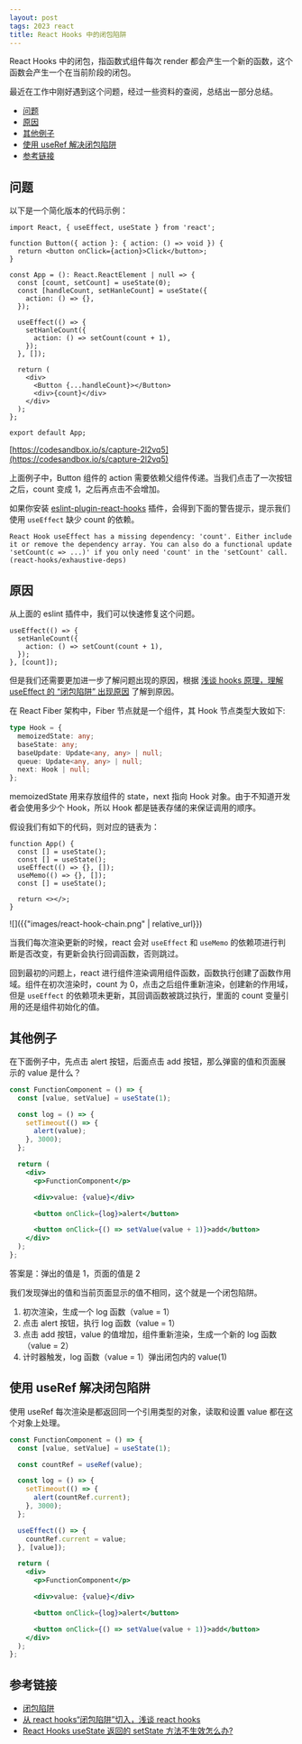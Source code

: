 ```yaml
---
layout: post
tags: 2023 react
title: React Hooks 中的闭包陷阱
---
```


React Hooks 中的闭包，指函数式组件每次 render 都会产生一个新的函数，这个函数会产生一个在当前阶段的闭包。

最近在工作中刚好遇到这个问题，经过一些资料的查阅，总结出一部分总结。

<!-- vim-markdown-toc GFM -->

- [问题](#问题)
- [原因](#原因)
- [其他例子](#其他例子)
- [使用 useRef 解决闭包陷阱](#使用-useref-解决闭包陷阱)
- [参考链接](#参考链接)

<!-- vim-markdown-toc -->

## 问题

以下是一个简化版本的代码示例：

```tsx
import React, { useEffect, useState } from 'react';

function Button({ action }: { action: () => void }) {
  return <button onClick={action}>Click</button>;
}

const App = (): React.ReactElement | null => {
  const [count, setCount] = useState(0);
  const [handleCount, setHanleCount] = useState({
    action: () => {},
  });

  useEffect(() => {
    setHanleCount({
      action: () => setCount(count + 1),
    });
  }, []);

  return (
    <div>
      <Button {...handleCount}></Button>
      <div>{count}</div>
    </div>
  );
};

export default App;
```

[https://codesandbox.io/s/capture-2l2vq5](https://codesandbox.io/s/capture-2l2vq5)

上面例子中，Button 组件的 action 需要依赖父组件传递。当我们点击了一次按钮之后，count 变成 1，之后再点击不会增加。

如果你安装 [eslint-plugin-react-hooks](https://www.npmjs.com/package/eslint-plugin-react-hooks) 插件，会得到下面的警告提示，提示我们使用 `useEffect` 缺少 count 的依赖。

`React Hook useEffect has a missing dependency: 'count'. Either include it or remove the dependency array. You can also do a functional update 'setCount(c => ...)' if you only need 'count' in the 'setCount' call. (react-hooks/exhaustive-deps)`

## 原因

从上面的 eslint 插件中，我们可以快速修复这个问题。

```tsx
useEffect(() => {
  setHanleCount({
    action: () => setCount(count + 1),
  });
}, [count]);
```

但是我们还需要更加进一步了解问题出现的原因，根据 [浅谈 hooks 原理，理解 useEffect 的 “闭包陷阱” 出现原因](https://juejin.cn/post/6844904193044512782#heading-1) 了解到原因。

在 React Fiber 架构中，Fiber 节点就是一个组件，其 Hook 节点类型大致如下:

```ts
type Hook = {
  memoizedState: any;
  baseState: any;
  baseUpdate: Update<any, any> | null;
  queue: Update<any, any> | null;
  next: Hook | null;
};
```

memoizedState 用来存放组件的 state，next 指向 Hook 对象。由于不知道开发者会使用多少个 Hook，所以 Hook 都是链表存储的来保证调用的顺序。

假设我们有如下的代码，则对应的链表为：

```tsx
function App() {
  const [] = useState();
  const [] = useState();
  useEffect(() => {}, []);
  useMemo(() => {}, []);
  const [] = useState();

  return <></>;
}
```

![]({{"images/react-hook-chain.png" | relative_url}})

当我们每次渲染更新的时候，react 会对 `useEffect` 和 `useMemo` 的依赖项进行判断是否改变，有更新会执行回调函数，否则跳过。

回到最初的问题上，react 进行组件渲染调用组件函数，函数执行创建了函数作用域。组件在初次渲染时，count 为 0，点击之后组件重新渲染，创建新的作用域，但是 `useEffect` 的依赖项未更新，其回调函数被跳过执行，里面的 count 变量引用的还是组件初始化的值。

## 其他例子

在下面例子中，先点击 alert 按钮，后面点击 add 按钮，那么弹窗的值和页面展示的 value 是什么？

```jsx
const FunctionComponent = () => {
  const [value, setValue] = useState(1);

  const log = () => {
    setTimeout(() => {
      alert(value);
    }, 3000);
  };

  return (
    <div>
      <p>FunctionComponent</p>

      <div>value: {value}</div>

      <button onClick={log}>alert</button>

      <button onClick={() => setValue(value + 1)}>add</button>
    </div>
  );
};
```

答案是：弹出的值是 1，页面的值是 2

我们发现弹出的值和当前页面显示的值不相同，这个就是一个闭包陷阱。

1. 初次渲染，生成一个 log 函数（value = 1）
2. 点击 alert 按钮，执行 log 函数（value = 1）
3. 点击 add 按钮，value 的值增加，组件重新渲染，生成一个新的 log 函数（value = 2）
4. 计时器触发，log 函数（value = 1）弹出闭包内的 value(1)

## 使用 useRef 解决闭包陷阱

使用 useRef 每次渲染是都返回同一个引用类型的对象，读取和设置 value 都在这个对象上处理。

```jsx
const FunctionComponent = () => {
  const [value, setValue] = useState(1);

  const countRef = useRef(value);

  const log = () => {
    setTimeout(() => {
      alert(countRef.current);
    }, 3000);
  };

  useEffect(() => {
    countRef.current = value;
  }, [value]);

  return (
    <div>
      <p>FunctionComponent</p>

      <div>value: {value}</div>

      <button onClick={log}>alert</button>

      <button onClick={() => setValue(value + 1)}>add</button>
    </div>
  );
};
```

## 参考链接

- [闭包陷阱](https://fe.ecool.fun/topic/207b117b-2e93-4760-91ed-8e618a85a50e?orderBy=updateTime&order=desc&tagId=13)
- [从 react hooks“闭包陷阱”切入，浅谈 react hooks](https://juejin.cn/post/7093699777556119565)
- [React Hooks useState 返回的 setState 方法不生效怎么办?](https://zhuanlan.zhihu.com/p/356409759)

